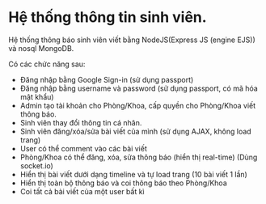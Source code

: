 # Hệ thống thông tin sinh viên.
Hệ thống thông báo sinh viên viết bằng NodeJS(Express JS (engine EJS)) và nosql MongoDB.

Có các chức năng sau:
 - Đăng nhập bằng Google Sign-in (sử dụng passport) 
 - Đăng nhập bằng username và password (sử dụng passport, có mã hóa mật khẩu)
 - Admin tạo tài khoản cho Phòng/Khoa, cấp quyền cho Phòng/Khoa viết thông báo.
 - Sinh viên thay đổi thông tin cá nhân.
 - Sinh viên đăng/xóa/sửa bài viết của mình (sử dụng AJAX, không load trang)
 - User có thể comment vào các bài viết
 - Phòng/Khoa có thể đăng, xóa, sửa thông báo (hiển thị real-time) (Dùng socket.io)
 - Hiển thị bài viết dưới dạng timeline và tự load trang (10 bài viết 1 lần)
 - Hiển thị toàn bộ thông báo và coi thông báo theo Phòng/Khoa
 - Coi tất cả bài viết của một user bất kì
